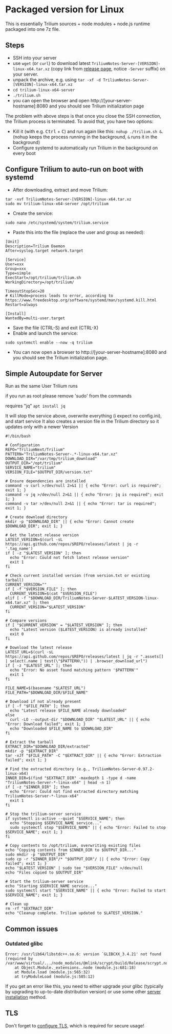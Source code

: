 # Packaged version for Linux
This is essentially Trilium sources + node modules + node.js runtime packaged into one 7z file.

## Steps

*   SSH into your server
*   use `wget` (or `curl`) to download latest `TriliumNotes-Server-[VERSION]-linux-x64.tar.xz` (copy link from [release page](https://github.com/TriliumNext/Trilium/releases), notice `-Server` suffix) on your server.
*   unpack the archive, e.g. using `tar -xf -d TriliumNotes-Server-[VERSION]-linux-x64.tar.xz`
*   `cd trilium-linux-x64-server`
*   `./trilium.sh`
*   you can open the browser and open http://\[your-server-hostname\]:8080 and you should see Trilium initialization page

The problem with above steps is that once you close the SSH connection, the Trilium process is terminated. To avoid that, you have two options:

*   Kill it (with e.g. <kbd>Ctrl</kbd> + <kbd>C</kbd>) and run again like this: `nohup ./trilium.sh &`. (nohup keeps the process running in the background, `&` runs it in the background)
*   Configure systemd to automatically run Trilium in the background on every boot

## Configure Trilium to auto-run on boot with systemd

*   After downloading, extract and move Trilium:

```
tar -xvf TriliumNotes-Server-[VERSION]-linux-x64.tar.xz
sudo mv trilium-linux-x64-server /opt/trilium
```

*   Create the service:

```
sudo nano /etc/systemd/system/trilium.service
```

*   Paste this into the file (replace the user and group as needed):

```
[Unit]
Description=Trilium Daemon
After=syslog.target network.target

[Service]
User=xxx
Group=xxx
Type=simple
ExecStart=/opt/trilium/trilium.sh
WorkingDirectory=/opt/trilium/

TimeoutStopSec=20
# KillMode=process leads to error, according to https://www.freedesktop.org/software/systemd/man/systemd.kill.html
Restart=always

[Install]
WantedBy=multi-user.target
```

*   Save the file (CTRL-S) and exit (CTRL-X)
*   Enable and launch the service:

```
sudo systemctl enable --now -q trilium
```

*   You can now open a browser to http://\[your-server-hostname\]:8080 and you should see the Trilium initialization page.

## Simple Autoupdate for Server

Run as the same User Trilium runs

if you run as root please remove 'sudo' from the commands

requires "jq" `apt install jq`

It will stop the service above, overwrite everything (i expect no config.ini), and start service It also creates a version file in the Trilium directory so it updates only with a newer Version

```
#!/bin/bash

# Configuration
REPO="TriliumNext/Trilium"
PATTERN="TriliumNotes-Server-.*-linux-x64.tar.xz"
DOWNLOAD_DIR="/var/tmp/trilium_download"
OUTPUT_DIR="/opt/trilium"
SERVICE_NAME="trilium"
VERSION_FILE="$OUTPUT_DIR/version.txt"

# Ensure dependencies are installed
command -v curl >/dev/null 2>&1 || { echo "Error: curl is required"; exit 1; }
command -v jq >/dev/null 2>&1 || { echo "Error: jq is required"; exit 1; }
command -v tar >/dev/null 2>&1 || { echo "Error: tar is required"; exit 1; }

# Create download directory
mkdir -p "$DOWNLOAD_DIR" || { echo "Error: Cannot create $DOWNLOAD_DIR"; exit 1; }

# Get the latest release version
LATEST_VERSION=$(curl -sL https://api.github.com/repos/$REPO/releases/latest | jq -r '.tag_name')
if [ -z "$LATEST_VERSION" ]; then
  echo "Error: Could not fetch latest release version"
  exit 1
fi

# Check current installed version (from version.txt or existing tarball)
CURRENT_VERSION=""
if [ -f "$VERSION_FILE" ]; then
  CURRENT_VERSION=$(cat "$VERSION_FILE")
elif [ -f "$DOWNLOAD_DIR/TriliumNotes-Server-$LATEST_VERSION-linux-x64.tar.xz" ]; then
  CURRENT_VERSION="$LATEST_VERSION"
fi

# Compare versions
if [ "$CURRENT_VERSION" = "$LATEST_VERSION" ]; then
  echo "Latest version ($LATEST_VERSION) is already installed"
  exit 0
fi

# Download the latest release
LATEST_URL=$(curl -sL https://api.github.com/repos/$REPO/releases/latest | jq -r ".assets[] | select(.name | test(\"$PATTERN\")) | .browser_download_url")
if [ -z "$LATEST_URL" ]; then
  echo "Error: No asset found matching pattern '$PATTERN'"
  exit 1
fi

FILE_NAME=$(basename "$LATEST_URL")
FILE_PATH="$DOWNLOAD_DIR/$FILE_NAME"

# Download if not already present
if [ -f "$FILE_PATH" ]; then
  echo "Latest release $FILE_NAME already downloaded"
else
  curl -LO --output-dir "$DOWNLOAD_DIR" "$LATEST_URL" || { echo "Error: Download failed"; exit 1; }
  echo "Downloaded $FILE_NAME to $DOWNLOAD_DIR"
fi

# Extract the tarball
EXTRACT_DIR="$DOWNLOAD_DIR/extracted"
mkdir -p "$EXTRACT_DIR"
tar -xJf "$FILE_PATH" -C "$EXTRACT_DIR" || { echo "Error: Extraction failed"; exit 1; }

# Find the extracted directory (e.g., TriliumNotes-Server-0.97.2-linux-x64)
INNER_DIR=$(find "$EXTRACT_DIR" -maxdepth 1 -type d -name "TriliumNotes-Server-*-linux-x64" | head -n 1)
if [ -z "$INNER_DIR" ]; then
  echo "Error: Could not find extracted directory matching TriliumNotes-Server-*-linux-x64"
  exit 1
fi

# Stop the trilium-server service
if systemctl is-active --quiet "$SERVICE_NAME"; then
  echo "Stopping $SERVICE_NAME service..."
  sudo systemctl stop "$SERVICE_NAME" || { echo "Error: Failed to stop $SERVICE_NAME"; exit 1; }
fi

# Copy contents to /opt/trilium, overwriting existing files
echo "Copying contents from $INNER_DIR to $OUTPUT_DIR..."
sudo mkdir -p "$OUTPUT_DIR"
sudo cp -r "$INNER_DIR"/* "$OUTPUT_DIR"/ || { echo "Error: Copy failed"; exit 1; }
echo "$LATEST_VERSION" | sudo tee "$VERSION_FILE" >/dev/null
echo "Files copied to $OUTPUT_DIR"

# Start the trilium-server service
echo "Starting $SERVICE_NAME service..."
sudo systemctl start "$SERVICE_NAME" || { echo "Error: Failed to start $SERVICE_NAME"; exit 1; }

# Clean up
rm -rf "$EXTRACT_DIR"
echo "Cleanup complete. Trilium updated to $LATEST_VERSION."
```

## Common issues

### Outdated glibc

```
Error: /usr/lib64/libstdc++.so.6: version `GLIBCXX_3.4.21' not found (required by /var/www/virtual/.../node_modules/@mlink/scrypt/build/Release/scrypt.node)
    at Object.Module._extensions..node (module.js:681:18)
    at Module.load (module.js:565:32)
    at tryModuleLoad (module.js:505:12)
```

If you get an error like this, you need to either upgrade your glibc (typically by upgrading to up-to-date distribution version) or use some other [server installation](../../Server%20Installation.md) method.

## TLS

Don't forget to [configure TLS](../TLS%20Configuration.md), which is required for secure usage!